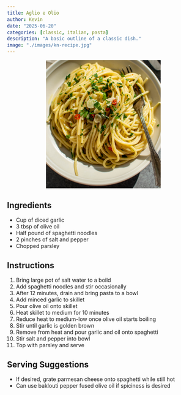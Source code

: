 ```yaml
---
title: Aglio e Olio
author: Kevin
date: "2025-06-20"
categories: [classic, italian, pasta]
description: "A basic outline of a classic dish."
image: "./images/kn-recipe.jpg"
---
```


<!-- Replace the img src file path below with the same path you used in the YAML above -->
<p align="center">
  <img src="./images/kn-recipe.jpg" alt="Fresh Spaghetti Aglio e Olio" width="300"/>
</p>

## Ingredients

- Cup of diced garlic
- 3 tbsp of olive oil
- Half pound of spaghetti noodles
- 2 pinches of salt and pepper
- Chopped parsley

## Instructions

1. Bring large pot of salt water to a boild
2. Add spaghetti noodles and stir occasionally
3. After 12 minutes, drain and bring pasta to a bowl
4. Add minced garlic to skillet
5. Pour olive oil onto skillet
6. Heat skillet to medium for 10 minutes
7. Reduce heat to medium-low once olive oil starts boiling
8. Stir until garlic is golden brown
9. Remove from heat and pour garlic and oil onto spaghetti
10. Stir salt and pepper into bowl
11. Top with parsley and serve

## Serving Suggestions
- If desired, grate parmesan cheese onto spaghetti while still hot
- Can use baklouti pepper fused olive oil if spiciness is desired

